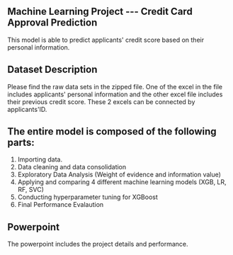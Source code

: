 ## Machine Learning Project --- Credit Card Approval Prediction
This model is able to predict applicants' credit score based on their personal information.

## Dataset Description
Please find the raw data sets in the zipped file. One of the excel in the file includes applicants' personal information and the other excel file includes their previous credit score. These 2 excels can be connected by applicants'ID. 

## The entire model is composed of the following parts:
1. Importing data.
2. Data cleaning and data consolidation
3. Exploratory Data Analysis (Weight of evidence and information value)
4. Applying and comparing 4 different machine learning models (XGB, LR, RF, SVC)
5. Conducting hyperparameter tuning for XGBoost
6. Final Performance Evalaution

## Powerpoint
The powerpoint includes the project details and performance.
